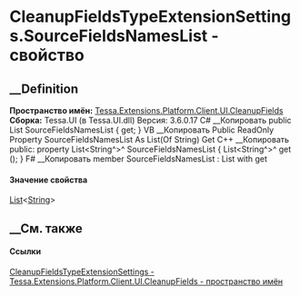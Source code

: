 # CleanupFieldsTypeExtensionSettings.SourceFieldsNamesList - свойство
##  __Definition
 **Пространство имён:**
[Tessa.Extensions.Platform.Client.UI.CleanupFields](N_Tessa_Extensions_Platform_Client_UI_CleanupFields.htm)  
 **Сборка:** Tessa.UI (в Tessa.UI.dll) Версия: 3.6.0.17
C# __Копировать
     public List<string> SourceFieldsNamesList { get; }
VB __Копировать
     Public ReadOnly Property SourceFieldsNamesList As List(Of String)
    	Get
C++ __Копировать
     public:
    property List<String^>^ SourceFieldsNamesList {
    	List<String^>^ get ();
    }
F# __Копировать
     member SourceFieldsNamesList : List<string> with get
#### Значение свойства
[List](https://learn.microsoft.com/dotnet/api/system.collections.generic.list-1)<[String](https://learn.microsoft.com/dotnet/api/system.string)>
##  __См. также
#### Ссылки
[CleanupFieldsTypeExtensionSettings -
](T_Tessa_Extensions_Platform_Client_UI_CleanupFields_CleanupFieldsTypeExtensionSettings.htm)
[Tessa.Extensions.Platform.Client.UI.CleanupFields - пространство
имён](N_Tessa_Extensions_Platform_Client_UI_CleanupFields.htm)
